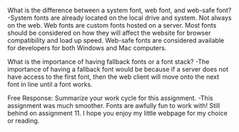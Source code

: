 What is the difference between a system font, web font, and web-safe font?
-System fonts are already located on the local drive and system. Not always on the web. Web fonts are custom fonts hosted on a server. Most fonts should be considered on how they will affect the website for browser compatibility and load up speed. Web-safe fonts are considered available for developers for both Windows and Mac computers.

What is the importance of having fallback fonts or a font stack?
-The importance of having a fallback font would be because if a server does not have access to the first font, then the web client will move onto the next font in line until a font works.

Free Response: Summarize your work cycle for this assignment.
-This assignment was much smoother. Fonts are awfully fun to work with! Still behind on assignment 11. I hope you enjoy my little webpage for my choice or reading.
